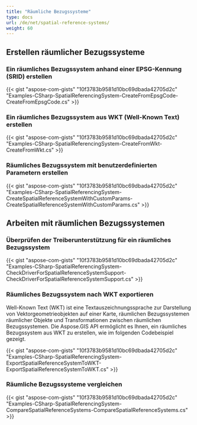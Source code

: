 ```yaml
---
title: "Räumliche Bezugssysteme"
type: docs
url: /de/net/spatial-reference-systems/
weight: 60
---
```


## **Erstellen räumlicher Bezugssysteme**
### **Ein räumliches Bezugssystem anhand einer EPSG-Kennung (SRID) erstellen**
{{< gist "aspose-com-gists" "10f3783b9581d10bc69dbada42705d2c" "Examples-CSharp-SpatialReferencingSystem-CreateFromEpsgCode-CreateFromEpsgCode.cs" >}}
### **Ein räumliches Bezugssystem aus WKT (Well-Known Text) erstellen**
{{< gist "aspose-com-gists" "10f3783b9581d10bc69dbada42705d2c" "Examples-CSharp-SpatialReferencingSystem-CreateFromWkt-CreateFromWkt.cs" >}}
### **Räumliches Bezugssystem mit benutzerdefinierten Parametern erstellen**
{{< gist "aspose-com-gists" "10f3783b9581d10bc69dbada42705d2c" "Examples-CSharp-SpatialReferencingSystem-CreateSpatialReferenceSystemWithCustomParams-CreateSpatialReferenceSystemWithCustomParams.cs" >}}
## **Arbeiten mit räumlichen Bezugssystemen**
### **Überprüfen der Treiberunterstützung für ein räumliches Bezugssystem**
{{< gist "aspose-com-gists" "10f3783b9581d10bc69dbada42705d2c" "Examples-CSharp-SpatialReferencingSystem-CheckDriverForSpatialReferenceSystemSupport-CheckDriverForSpatialReferenceSystemSupport.cs" >}}
### **Räumliches Bezugssystem nach WKT exportieren**
Well-Known Text (WKT) ist eine Textauszeichnungssprache zur Darstellung von Vektorgeometrieobjekten auf einer Karte, räumlichen Bezugssystemen räumlicher Objekte und Transformationen zwischen räumlichen Bezugssystemen. Die Aspose.GIS API ermöglicht es Ihnen, ein räumliches Bezugssystem aus WKT zu erstellen, wie im folgenden Codebeispiel gezeigt.

{{< gist "aspose-com-gists" "10f3783b9581d10bc69dbada42705d2c" "Examples-CSharp-SpatialReferencingSystem-ExportSpatialReferenceSystemToWKT-ExportSpatialReferenceSystemToWKT.cs" >}}
### **Räumliche Bezugssysteme vergleichen**
{{< gist "aspose-com-gists" "10f3783b9581d10bc69dbada42705d2c" "Examples-CSharp-SpatialReferencingSystem-CompareSpatialReferenceSystems-CompareSpatialReferenceSystems.cs" >}}
